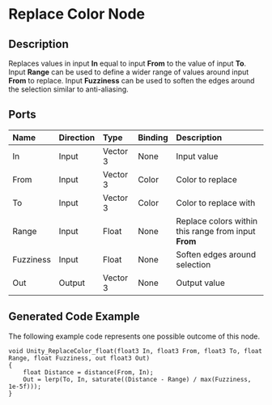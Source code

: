 # Replace Color Node

## Description

Replaces values in input **In** equal to input **From** to the value of input **To**. Input **Range** can be used to define a wider range of values around input **From** to replace. Input **Fuzziness** can be used to soften the edges around the selection similar to anti-aliasing.

## Ports

| Name        | Direction           | Type  | Binding | Description |
|:------------ |:-------------|:-----|:---|:---|
| In      | Input | Vector 3 | None | Input value |
| From      | Input | Vector 3 | Color | Color to replace |
| To      | Input | Vector 3 | Color | Color to replace with |
| Range      | Input | Float    | None | Replace colors within this range from input **From** |
| Fuzziness      | Input | Float    | None | Soften edges around selection |
| Out | Output      |    Vector 3 | None | Output value |

## Generated Code Example

The following example code represents one possible outcome of this node.

```
void Unity_ReplaceColor_float(float3 In, float3 From, float3 To, float Range, float Fuzziness, out float3 Out)
{
    float Distance = distance(From, In);
    Out = lerp(To, In, saturate((Distance - Range) / max(Fuzziness, 1e-5f)));
}
```
